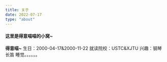 ```yaml
---
title: 关于
date: 2022-07-17
type: "about"
---
```


#### 这里是得意喵喵的小窝~

**得意喵~**
生日：2000-04-17&2000-11-22
就读院校：USTC&XJTU
兴趣：钢琴 长笛 睡觉。。。。。。

